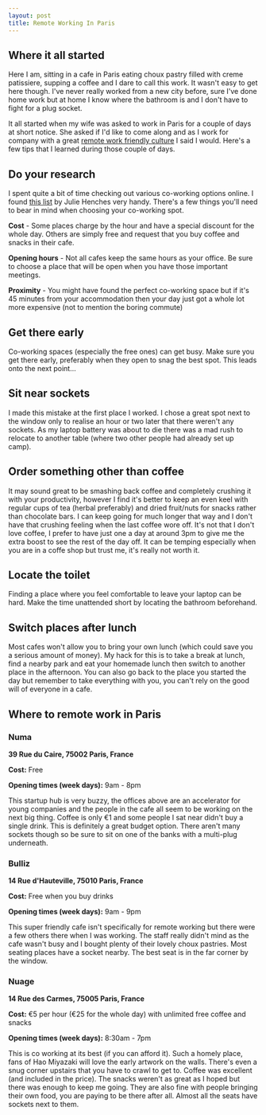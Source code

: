 ```yaml
---
layout: post
title: Remote Working In Paris
---
```


## Where it all started
Here I am, sitting in a cafe in Paris eating choux pastry filled with creme patissiere, supping a coffee and I dare to call this work. It wasn't easy to get here though. I've never really worked from a new city before, sure I've done home work but at home I know where the bathroom is and I don't have to fight for a plug socket.

It all started when my wife was asked to work in Paris for a couple of days at short notice. She asked if I'd like to come along and as I work for company with a great [remote work friendly culture](https://www.small-improvements.com/careers/) I said I would. Here's a few tips that I learned during those couple of days.

## Do your research

I spent quite a bit of time checking out various co-working options online. I found [this list](https://medium.com/future-of-work/my-16-favorite-places-for-coffee-and-coworking-in-paris-123df1a9a998) by Julie Henches very handy. There's a few things you'll need to bear in mind when choosing your co-working spot.

**Cost** - Some places charge by the hour and have a special discount for the whole day. Others are simply free and request that you buy coffee and snacks in their cafe.

**Opening hours** - Not all cafes keep the same hours as your office. Be sure to choose a place that will be open when you have those important meetings.

**Proximity** - You might have found the perfect co-working space but if it's 45 minutes from your accommodation then your day just got a whole lot more expensive (not to mention the boring commute)

## Get there early

Co-working spaces (especially the free ones) can get busy. Make sure you get there early, preferably when they open to snag the best spot. This leads onto the next point...

## Sit near sockets

I made this mistake at the first place I worked. I chose a great spot next to the window only to realise an hour or two later that there weren't any sockets. As my laptop battery was about to die there was a mad rush to relocate to another table (where two other people had already set up camp).

## Order something other than coffee

It may sound great to be smashing back coffee and completely crushing it with your productivity, however I find it's better to keep an even keel with regular cups of tea (herbal preferably) and dried fruit/nuts for snacks rather than chocolate bars. I can keep going for much longer that way and I don't have that crushing feeling when the last coffee wore off. It's not that I don't love coffee, I prefer to have just one a day at around 3pm to give me the extra boost to see the rest of the day off. It can be temping especially when you are in a coffe shop but trust me, it's really not worth it.

## Locate the toilet

Finding a place where you feel comfortable to leave your laptop can be hard. Make the time unattended short by locating the bathroom beforehand.

## Switch places after lunch

Most cafes won't allow you to bring your own lunch (which could save you a serious amount of money). My hack for this is to take a break at lunch, find a nearby park and eat your homemade lunch then switch to another place in the afternoon. You can also go back to the place you started the day but remember to take everything with you, you can't rely on the good will of everyone in a cafe.


## Where to remote work in Paris

### Numa

**39 Rue du Caire, 75002 Paris, France**

**Cost:** Free

**Opening times (week days):** 9am - 8pm

<amp-iframe width="600"
  title="Numa Co Working Paris"
  height="200"
  layout="responsive"
  sandbox="allow-scripts allow-same-origin allow-popups"
  frameborder="0"
  src="https://www.google.com/maps/embed/v1/place?q=place_id:ChIJF3gPMTxu5kcRXq_G1Qe3FRc&key=AIzaSyCB6ZPzYnxpqvi7O6TmDRvATi7aYgPLCGY">
</amp-iframe>

This startup hub is very buzzy, the offices above are an accelerator for young companies and the people in the cafe all seem to be working on the next big thing. Coffee is only €1 and some people I sat near didn't buy a single drink. This is definitely a great budget option. There aren't many sockets though so be sure to sit on one of the banks with a multi-plug underneath.

### Bulliz

**14 Rue d'Hauteville, 75010 Paris, France**

**Cost:** Free when you buy drinks

**Opening times (week days):** 9am - 9pm

<amp-iframe width="600"
  title="Bulliz Co Working Paris"
  height="200"
  layout="responsive"
  sandbox="allow-scripts allow-same-origin allow-popups"
  frameborder="0"
  src="https://www.google.com/maps/embed/v1/place?q=place_id:ChIJQ_jfIRRu5kcRU6ld6Eg2diw&key=AIzaSyCB6ZPzYnxpqvi7O6TmDRvATi7aYgPLCGY">
</amp-iframe>

This super friendly cafe isn't specifically for remote working but there were a few others there when I was working. The staff really didn't mind as the cafe wasn't busy and I bought plenty of their lovely choux pastries. Most seating places have a socket nearby. The best seat is in the far corner by the window.

### Nuage

**14 Rue des Carmes, 75005 Paris, France**

**Cost:** €5 per hour (€25 for the whole day) with unlimited free coffee and snacks

**Opening times (week days):** 8:30am - 7pm

<amp-iframe width="600"
  title="Nuage Co Working Paris"
  height="200"
  layout="responsive"
  sandbox="allow-scripts allow-same-origin allow-popups"
  frameborder="0"
  src="https://www.google.com/maps/embed/v1/place?q=place_id:ChIJ__pT5eZx5kcRAO3pFkY_0_A&key=AIzaSyCB6ZPzYnxpqvi7O6TmDRvATi7aYgPLCGY">
</amp-iframe>

This is co working at its best (if you can afford it). Such a homely place, fans of Hao Miyazaki will love the early artwork on the walls. There's even a snug corner upstairs that you have to crawl to get to. Coffee was excellent (and included in the price). The snacks weren't as great as I hoped but there was enough to keep me going. They are also fine with people bringing their own food, you are paying to be there after all. Almost all the seats have sockets next to them.
